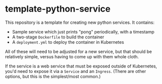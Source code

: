 # template-python-service

This repository is a template for creating new python services. It contains:

* Sample service which just prints "pong" periodically, with a timestamp
* A two-stage `Dockerfile` to build the container
* A `deployment.yml` to deploy the container in Kubernetes

All of these will need to be adjusted for a new service, but that should be relatively simple, versus 
having to come up with them whole cloth. 

If the service is a web service that must be exposed outside of Kubernetes, you'd need to expose
it via a `Service` and an `Ingress`. (There are other options, but this is the simplest/most common.)

